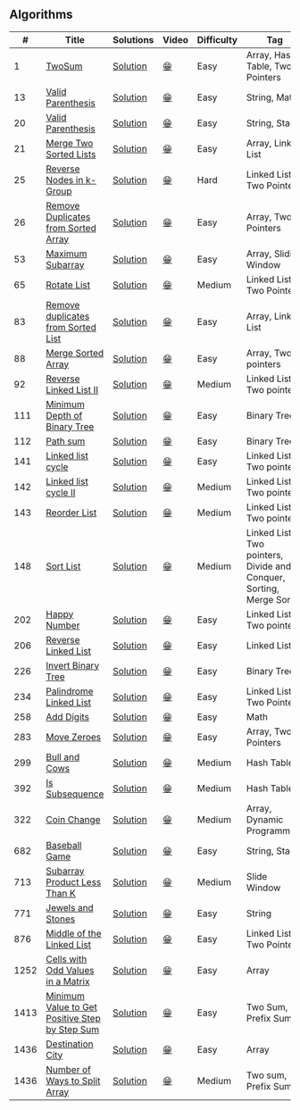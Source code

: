 ## Algorithms

| #    | Title                                                                                                                 | Solutions            | Video      | Difficulty | Tag                                                                |
| ---- | --------------------------------------------------------------------------------------------------------------------- | -------------------- | ---------- | ---------- | ------------------------------------------------------------------ |
| 1    | [TwoSum](https://leetcode.com/problems/two-sum/)                                                                      | [Solution](_1.ts)    | [:grin:]() | Easy       | Array, Hash Table, Two Pointers                                    |
| 13   | [Valid Parenthesis](https://leetcode.com/problems/roman-to-integer/)                                                  | [Solution](_13.ts)   | [:grin:]() | Easy       | String, Math                                                       |
| 20   | [Valid Parenthesis](https://leetcode.com/problems/valid-parentheses/)                                                 | [Solution](_20.ts)   | [:grin:]() | Easy       | String, Stack                                                      |
| 21   | [Merge Two Sorted Lists](https://leetcode.com/problems/merge-two-sorted-lists/)                                       | [Solution](_21.ts)   | [:grin:]() | Easy       | Array, Linked List                                                 |
| 25   | [Reverse Nodes in k-Group](https://leetcode.com/problems/reverse-nodes-in-k-group/)                                   | [Solution](_25.js)   | [:grin:]() | Hard       | Linked List, Two Pointers                                          |
| 26   | [Remove Duplicates from Sorted Array](https://leetcode.com/problems/remove-duplicates-from-sorted-array/description/) | [Solution](_26.rb)   | [:grin:]() | Easy       | Array, Two Pointers                                                |
| 53   | [Maximum Subarray](https://leetcode.com/problems/maximum-subarray/)                                                   | [Solution](_53.ts)   | [:grin:]() | Easy       | Array, Sliding Window                                              |
| 65   | [Rotate List](https://leetcode.com/problems/rotate-list/)                                                             | [Solution](_65.js)   | [:grin:]() | Medium     | Linked List, Two Pointers                                          |
| 83   | [Remove duplicates from Sorted List](https://leetcode.com/problems/remove-duplicates-from-sorted-list/)               | [Solution](_83.js)   | [:grin:]() | Easy       | Array, Linked List                                                 |
| 88   | [Merge Sorted Array](https://leetcode.com/problems/merge-sorted-array/)                                               | [Solution](_88.ts)   | [:grin:]() | Easy       | Array, Two pointers                                                |
| 92   | [Reverse Linked List II](https://leetcode.com/problems/reverse-linked-list-ii/)                                       | [Solution](_92.js)   | [:grin:]() | Medium     | Linked List, Two pointers                                          |
| 111  | [Minimum Depth of Binary Tree](https://leetcode.com/problems/minimum-depth-of-binary-tree/)                           | [Solution](_111.ts)  | [:grin:]() | Easy       | Binary Tree                                                        |
| 112  | [Path sum](https://leetcode.com/problems/path-sum/)                                                                   | [Solution](_112.ts)  | [:grin:]() | Easy       | Binary Tree                                                        |
| 141  | [Linked list cycle](https://leetcode.com/problems/linked-list-cycle/)                                                 | [Solution](_141.js)  | [:grin:]() | Easy       | Linked List, Two pointers                                          |
| 142  | [Linked list cycle II](https://leetcode.com/problems/linked-list-cycle-ii/)                                           | [Solution](_142.js)  | [:grin:]() | Medium     | Linked List, Two pointers                                          |
| 143  | [Reorder List](https://leetcode.com/problems/reorder-list/)                                                           | [Solution](_143.js)  | [:grin:]() | Medium     | Linked List, Two pointers                                          |
| 148  | [Sort List](https://leetcode.com/problems/sort-list/)                                                                 | [Solution](_148.js)  | [:grin:]() | Medium     | Linked List, Two pointers, Divide and Conquer, Sorting, Merge Sort |
| 202  | [Happy Number](https://leetcode.com/problems/happy-number/)                                                           | [Solution](_202.js)  | [:grin:]() | Easy       | Linked List, Two pointers                                          |
| 206  | [Reverse Linked List](https://leetcode.com/problems/reverse-linked-list/)                                             | [Solution](_206.js)  | [:grin:]() | Easy       | Linked List                                                        |
| 226  | [Invert Binary Tree](https://leetcode.com/problems/invert-binary-tree/)                                               | [Solution](_226.ts)  | [:grin:]() | Easy       | Binary Tree                                                        |
| 234  | [Palindrome Linked List](https://leetcode.com/problems/palindrome-linked-list/)                                       | [Solution](_234.js)  | [:grin:]() | Easy       | Linked List, Two Pointers                                          |
| 258  | [Add Digits](https://leetcode.com/problems/add-digits/)                                                               | [Solution](_258.ts)  | [:grin:]() | Easy       | Math                                                               |
| 283  | [Move Zeroes](https://leetcode.com/problems/move-zeroes/)                                                             | [Solution](_283.js)  | [:grin:]() | Easy       | Array, Two Pointers                                                |
| 299  | [Bull and Cows](https://leetcode.com/problems/bulls-and-cows/)                                                        | [Solution](_299.ts)  | [:grin:]() | Medium     | Hash Table                                                         |
| 392  | [Is Subsequence](https://leetcode.com/problems/is-subsequence/)                                                       | [Solution](_392.rb)  | [:grin:]() | Medium     | Hash Table                                                         |
| 322  | [Coin Change](https://leetcode.com/problems/coin-change/)                                                             | [Solution](_322.rb)  | [:grin:]() | Medium     | Array, Dynamic Programming                                         |
| 682  | [Baseball Game](https://leetcode.com/problems/baseball-game/)                                                         | [Solution](_682.ts)  | [:grin:]() | Easy       | String, Stack                                                      |
| 713  | [Subarray Product Less Than K](https://leetcode.com/problems/subarray-product-less-than-k/)                           | [Solution](_713.rb)  | [:grin:]() | Medium     | Slide Window                                                       |
| 771  | [Jewels and Stones](https://leetcode.com/problems/jewels-and-stones/)                                                 | [Solution](_771.ts)  | [:grin:]() | Easy       | String                                                             |
| 876  | [Middle of the Linked List](https://leetcode.com/problems/middle-of-the-linked-list/)                                 | [Solution](_876.js)  | [:grin:]() | Easy       | Linked List, Two Pointers                                          |
| 1252 | [Cells with Odd Values in a Matrix](https://leetcode.com/problems/cells-with-odd-values-in-a-matrix/)                 | [Solution](_1252.ts) | [:grin:]() | Easy       | Array                                                              |
| 1413 | [Minimum Value to Get Positive Step by Step Sum](https://leetcode.com/problems/minimum-value-to-get-positive-step-by-step-sum/)                 | [Solution](_1413.rb) | [:grin:]() | Easy       | Two Sum, Prefix Sum                                                              |
| 1436 | [Destination City](https://leetcode.com/problems/destination-city/)                                                   | [Solution](_1436.ts) | [:grin:]() | Easy       | Array                                                              |
| 1436 | [Number of Ways to Split Array](https://leetcode.com/problems/number-of-ways-to-split-array/)                                                   | [Solution](_2270.rb) | [:grin:]() | Medium       | Two sum, Prefix Sum                                                              |
